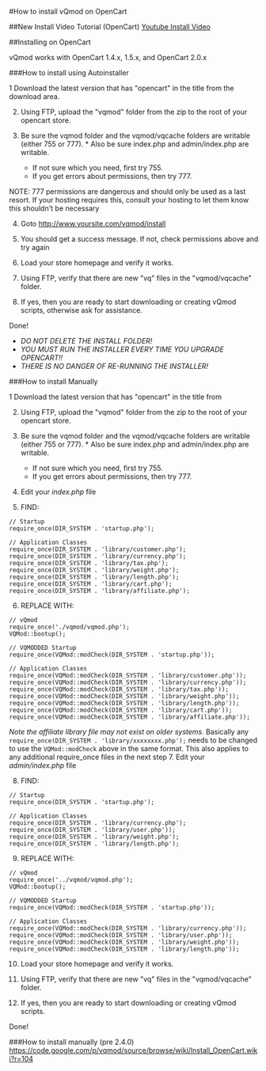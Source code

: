 #How to install vQmod on OpenCart


##New Install Video Tutorial (OpenCart)
[Youtube Install Video](https://www.youtube.com/watch?v=ezS1jWoMmjc)

##Installing on OpenCart

vQmod works with OpenCart 1.4.x, 1.5.x, and OpenCart 2.0.x

###How to install using Autoinstaller

  1 Download the latest version that has "opencart" in the title from the download area. 

  2. Using FTP, upload the "vqmod" folder from the zip to the root of your opencart store.

  3. Be sure the vqmod folder and the vqmod/vqcache folders are writable (either 755 or 777). 
    * Also be sure index.php and admin/index.php are writable.
      * If not sure which you need, first try 755. 
      * If you get errors about permissions, then try 777.

NOTE: 777 permissions are dangerous and should only be used as a last resort. If your hosting requires this, consult your hosting to let them know this shouldn't be necessary

  4. Goto http://www.yoursite.com/vqmod/install 

  5. You should get a success message. If not, check permissions above and try again

  6. Load your store homepage and verify it works.

  7. Using FTP, verify that there are new "vq" files in the "vqmod/vqcache" folder.

  8. If yes, then you are ready to start downloading or creating vQmod scripts, otherwise ask for assistance.

Done!


  * *DO NOT DELETE THE INSTALL FOLDER!*
  * *YOU MUST RUN THE INSTALLER EVERY TIME YOU UPGRADE OPENCART!!*
  * *THERE IS NO DANGER OF RE-RUNNING THE INSTALLER!*


###How to install Manually

  1 Download the latest version that has "opencart" in the title from 

  2. Using FTP, upload the "vqmod" folder from the zip to the root of your opencart store.

  3. Be sure the vqmod folder and the vqmod/vqcache folders are writable (either 755 or 777). 
    * Also be sure index.php and admin/index.php are writable.
      * If not sure which you need, first try 755. 
      * If you get errors about permissions, then try 777.
  
  4. Edit your *index.php* file
  
  5. FIND:

	// Startup
	require_once(DIR_SYSTEM . 'startup.php');
	
	// Application Classes
	require_once(DIR_SYSTEM . 'library/customer.php');
	require_once(DIR_SYSTEM . 'library/currency.php');
	require_once(DIR_SYSTEM . 'library/tax.php');
	require_once(DIR_SYSTEM . 'library/weight.php');
	require_once(DIR_SYSTEM . 'library/length.php');
	require_once(DIR_SYSTEM . 'library/cart.php');
	require_once(DIR_SYSTEM . 'library/affiliate.php');

  6. REPLACE WITH:

	// vQmod
	require_once('./vqmod/vqmod.php');
	VQMod::bootup();
	
	// VQMODDED Startup
	require_once(VQMod::modCheck(DIR_SYSTEM . 'startup.php'));
	
	// Application Classes
	require_once(VQMod::modCheck(DIR_SYSTEM . 'library/customer.php'));
	require_once(VQMod::modCheck(DIR_SYSTEM . 'library/currency.php'));
	require_once(VQMod::modCheck(DIR_SYSTEM . 'library/tax.php'));
	require_once(VQMod::modCheck(DIR_SYSTEM . 'library/weight.php'));
	require_once(VQMod::modCheck(DIR_SYSTEM . 'library/length.php'));
	require_once(VQMod::modCheck(DIR_SYSTEM . 'library/cart.php'));
	require_once(VQMod::modCheck(DIR_SYSTEM . 'library/affiliate.php'));

*Note the affiliate library file may not exist on older systems*. Basically any `require_once(DIR_SYSTEM . 'library/xxxxxxxx.php');`
needs to be changed to use the `VQMod::modCheck` above in the same format. This also applies to any additional require_once files in the next step
  7. Edit your *admin/index.php* file

  8. FIND:

	// Startup
	require_once(DIR_SYSTEM . 'startup.php');
	
	// Application Classes
	require_once(DIR_SYSTEM . 'library/currency.php');
	require_once(DIR_SYSTEM . 'library/user.php'));
	require_once(DIR_SYSTEM . 'library/weight.php');
	require_once(DIR_SYSTEM . 'library/length.php');

  9. REPLACE WITH:

	// vQmod
	require_once('../vqmod/vqmod.php');
	VQMod::bootup();
	
	// VQMODDED Startup
	require_once(VQMod::modCheck(DIR_SYSTEM . 'startup.php'));
	
	// Application Classes
	require_once(VQMod::modCheck(DIR_SYSTEM . 'library/currency.php'));
	require_once(VQMod::modCheck(DIR_SYSTEM . 'library/user.php'));
	require_once(VQMod::modCheck(DIR_SYSTEM . 'library/weight.php'));
	require_once(VQMod::modCheck(DIR_SYSTEM . 'library/length.php'));

  10. Load your store homepage and verify it works.

  11. Using FTP, verify that there are new "vq" files in the "vqmod/vqcache" folder.

  12. If yes, then you are ready to start downloading or creating vQmod scripts.

Done!

###How to install manually (pre 2.4.0)
https://code.google.com/p/vqmod/source/browse/wiki/Install_OpenCart.wiki?r=104